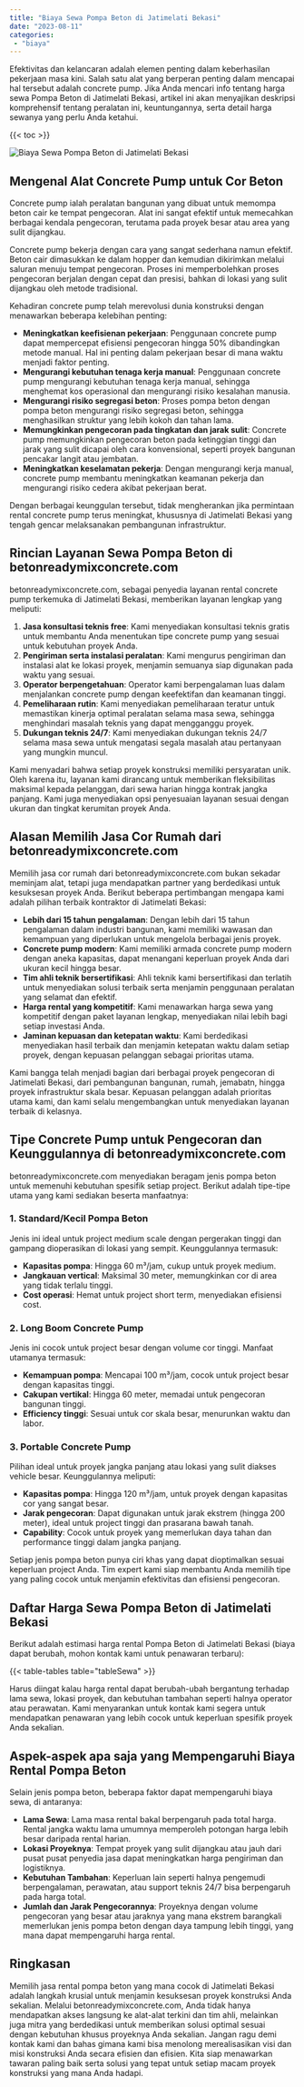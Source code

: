 ```yaml
---
title: "Biaya Sewa Pompa Beton di Jatimelati Bekasi"
date: "2023-08-11"
categories: 
 - "biaya"
---
```


Efektivitas dan kelancaran adalah elemen penting dalam keberhasilan pekerjaan masa kini. Salah satu alat yang berperan penting dalam mencapai hal tersebut adalah concrete pump. Jika Anda mencari info tentang harga sewa Pompa Beton di Jatimelati Bekasi, artikel ini akan menyajikan deskripsi komprehensif tentang peralatan ini, keuntungannya, serta detail harga sewanya yang perlu Anda ketahui.

{{< toc >}}

![Biaya Sewa Pompa Beton di Jatimelati Bekasi](https://betoncor8.github.io/pump/concrete-pump%20(15).png)

## Mengenal Alat Concrete Pump untuk Cor Beton

Concrete pump ialah peralatan bangunan yang dibuat untuk memompa beton cair ke tempat pengecoran. Alat ini sangat efektif untuk memecahkan berbagai kendala pengecoran, terutama pada proyek besar atau area yang sulit dijangkau.

Concrete pump bekerja dengan cara yang sangat sederhana namun efektif. Beton cair dimasukkan ke dalam hopper dan kemudian dikirimkan melalui saluran menuju tempat pengecoran. Proses ini memperbolehkan proses pengecoran berjalan dengan cepat dan presisi, bahkan di lokasi yang sulit dijangkau oleh metode tradisional.

Kehadiran concrete pump telah merevolusi dunia konstruksi dengan menawarkan beberapa kelebihan penting:

- **Meningkatkan keefisienan pekerjaan**: Penggunaan concrete pump dapat mempercepat efisiensi pengecoran hingga 50% dibandingkan metode manual. Hal ini penting dalam pekerjaan besar di mana waktu menjadi faktor penting.
- **Mengurangi kebutuhan tenaga kerja manual**: Penggunaan concrete pump mengurangi kebutuhan tenaga kerja manual, sehingga menghemat kos operasional dan mengurangi risiko kesalahan manusia.
- **Mengurangi risiko segregasi beton**: Proses pompa beton dengan pompa beton mengurangi risiko segregasi beton, sehingga menghasilkan struktur yang lebih kokoh dan tahan lama.
- **Memungkinkan pengecoran pada tingkatan dan jarak sulit**: Concrete pump memungkinkan pengecoran beton pada ketinggian tinggi dan jarak yang sulit dicapai oleh cara konvensional, seperti proyek bangunan pencakar langit atau jembatan.
- **Meningkatkan keselamatan pekerja**: Dengan mengurangi kerja manual, concrete pump membantu meningkatkan keamanan pekerja dan mengurangi risiko cedera akibat pekerjaan berat.

Dengan berbagai keunggulan tersebut, tidak mengherankan jika permintaan rental concrete pump terus meningkat, khususnya di Jatimelati Bekasi yang tengah gencar melaksanakan pembangunan infrastruktur.

## Rincian Layanan Sewa Pompa Beton di betonreadymixconcrete.com

betonreadymixconcrete.com, sebagai penyedia layanan rental concrete pump terkemuka di Jatimelati Bekasi, memberikan layanan lengkap yang meliputi:

1. **Jasa konsultasi teknis free**: Kami menyediakan konsultasi teknis gratis untuk membantu Anda menentukan tipe concrete pump yang sesuai untuk kebutuhan proyek Anda.
2. **Pengiriman serta instalasi peralatan**: Kami mengurus pengiriman dan instalasi alat ke lokasi proyek, menjamin semuanya siap digunakan pada waktu yang sesuai.
3. **Operator berpengetahuan**: Operator kami berpengalaman luas dalam menjalankan concrete pump dengan keefektifan dan keamanan tinggi.
4. **Pemeliharaan rutin**: Kami menyediakan pemeliharaan teratur untuk memastikan kinerja optimal peralatan selama masa sewa, sehingga menghindari masalah teknis yang dapat mengganggu proyek.
5. **Dukungan teknis 24/7**: Kami menyediakan dukungan teknis 24/7 selama masa sewa untuk mengatasi segala masalah atau pertanyaan yang mungkin muncul.

Kami menyadari bahwa setiap proyek konstruksi memiliki persyaratan unik. Oleh karena itu, layanan kami dirancang untuk memberikan fleksibilitas maksimal kepada pelanggan, dari sewa harian hingga kontrak jangka panjang. Kami juga menyediakan opsi penyesuaian layanan sesuai dengan ukuran dan tingkat kerumitan proyek Anda.

## Alasan Memilih Jasa Cor Rumah dari betonreadymixconcrete.com

Memilih jasa cor rumah dari betonreadymixconcrete.com bukan sekadar meminjam alat, tetapi juga mendapatkan partner yang berdedikasi untuk kesuksesan proyek Anda. Berikut beberapa pertimbangan mengapa kami adalah pilihan terbaik kontraktor di Jatimelati Bekasi:

- **Lebih dari 15 tahun pengalaman**: Dengan lebih dari 15 tahun pengalaman dalam industri bangunan, kami memiliki wawasan dan kemampuan yang diperlukan untuk mengelola berbagai jenis proyek.
- **Concrete pump modern**: Kami memiliki armada concrete pump modern dengan aneka kapasitas, dapat menangani keperluan proyek Anda dari ukuran kecil hingga besar.
- **Tim ahli teknik bersertifikasi**: Ahli teknik kami bersertifikasi dan terlatih untuk menyediakan solusi terbaik serta menjamin penggunaan peralatan yang selamat dan efektif.
- **Harga rental yang kompetitif**: Kami menawarkan harga sewa yang kompetitif dengan paket layanan lengkap, menyediakan nilai lebih bagi setiap investasi Anda.
- **Jaminan kepuasan dan ketepatan waktu**: Kami berdedikasi menyediakan hasil terbaik dan menjamin ketepatan waktu dalam setiap proyek, dengan kepuasan pelanggan sebagai prioritas utama.

Kami bangga telah menjadi bagian dari berbagai proyek pengecoran di Jatimelati Bekasi, dari pembangunan bangunan, rumah, jemabatn, hingga proyek infrastruktur skala besar. Kepuasan pelanggan adalah prioritas utama kami, dan kami selalu mengembangkan untuk menyediakan layanan terbaik di kelasnya.

## Tipe Concrete Pump untuk Pengecoran dan Keunggulannya di betonreadymixconcrete.com

betonreadymixconcrete.com menyediakan beragam jenis pompa beton untuk memenuhi kebutuhan spesifik setiap project. Berikut adalah tipe-tipe utama yang kami sediakan beserta manfaatnya:

### 1\. Standard/Kecil Pompa Beton

Jenis ini ideal untuk project medium scale dengan pergerakan tinggi dan gampang dioperasikan di lokasi yang sempit. Keunggulannya termasuk:

- **Kapasitas pompa**: Hingga 60 m³/jam, cukup untuk proyek medium.
- **Jangkauan vertical**: Maksimal 30 meter, memungkinkan cor di area yang tidak terlalu tinggi.
- **Cost operasi**: Hemat untuk project short term, menyediakan efisiensi cost.

### 2\. Long Boom Concrete Pump

Jenis ini cocok untuk project besar dengan volume cor tinggi. Manfaat utamanya termasuk:

- **Kemampuan pompa**: Mencapai 100 m³/jam, cocok untuk project besar dengan kapasitas tinggi.
- **Cakupan vertikal**: Hingga 60 meter, memadai untuk pengecoran bangunan tinggi.
- **Efficiency tinggi**: Sesuai untuk cor skala besar, menurunkan waktu dan labor.

### 3\. Portable Concrete Pump

Pilihan ideal untuk proyek jangka panjang atau lokasi yang sulit diakses vehicle besar. Keunggulannya meliputi:

- **Kapasitas pompa**: Hingga 120 m³/jam, untuk proyek dengan kapasitas cor yang sangat besar.
- **Jarak pengecoran**: Dapat digunakan untuk jarak ekstrem (hingga 200 meter), ideal untuk project tinggi dan prasarana bawah tanah.
- **Capability**: Cocok untuk proyek yang memerlukan daya tahan dan performance tinggi dalam jangka panjang.

Setiap jenis pompa beton punya ciri khas yang dapat dioptimalkan sesuai keperluan project Anda. Tim expert kami siap membantu Anda memilih tipe yang paling cocok untuk menjamin efektivitas dan efisiensi pengecoran.

## Daftar Harga Sewa Pompa Beton di Jatimelati Bekasi

Berikut adalah estimasi harga rental Pompa Beton di Jatimelati Bekasi (biaya dapat berubah, mohon kontak kami untuk penawaran terbaru):

{{< table-tables table="tableSewa" >}}

Harus diingat kalau harga rental dapat berubah-ubah bergantung terhadap lama sewa, lokasi proyek, dan kebutuhan tambahan seperti halnya operator atau perawatan. Kami menyarankan untuk kontak kami segera untuk mendapatkan penawaran yang lebih cocok untuk keperluan spesifik proyek Anda sekalian.

## Aspek-aspek apa saja yang Mempengaruhi Biaya Rental Pompa Beton

Selain jenis pompa beton, beberapa faktor dapat mempengaruhi biaya sewa, di antaranya:

- **Lama Sewa**: Lama masa rental bakal berpengaruh pada total harga. Rental jangka waktu lama umumnya memperoleh potongan harga lebih besar daripada rental harian.
- **Lokasi Proyeknya**: Tempat proyek yang sulit dijangkau atau jauh dari pusat pusat penyedia jasa dapat meningkatkan harga pengiriman dan logistiknya.
- **Kebutuhan Tambahan**: Keperluan lain seperti halnya pengemudi berpengalaman, perawatan, atau support teknis 24/7 bisa berpengaruh pada harga total.
- **Jumlah dan Jarak Pengecorannya**: Proyeknya dengan volume pengecoran yang besar atau jaraknya yang mana ekstrem barangkali memerlukan jenis pompa beton dengan daya tampung lebih tinggi, yang mana dapat mempengaruhi harga rental.

## Ringkasan

Memilih jasa rental pompa beton yang mana cocok di Jatimelati Bekasi adalah langkah krusial untuk menjamin kesuksesan proyek konstruksi Anda sekalian. Melalui betonreadymixconcrete.com, Anda tidak hanya mendapatkan akses langsung ke alat-alat terkini dan tim ahli, melainkan juga mitra yang berdedikasi untuk memberikan solusi optimal sesuai dengan kebutuhan khusus proyeknya Anda sekalian. Jangan ragu demi kontak kami dan bahas gimana kami bisa menolong merealisasikan visi dan misi konstruksi Anda secara efisien dan efisien. Kita siap menawarkan tawaran paling baik serta solusi yang tepat untuk setiap macam proyek konstruksi yang mana Anda hadapi.
